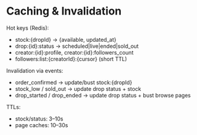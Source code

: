 # Caching & Invalidation

Hot keys (Redis):
- stock:{dropId} → {available, updated_at}
- drop:{id}:status → scheduled|live|ended|sold_out
- creator:{id}:profile, creator:{id}:followers_count
- followers:list:{creatorId}:{cursor} (short TTL)

Invalidation via events:
- order_confirmed → update/bust stock:{dropId}
- stock_low / sold_out → update drop status + stock
- drop_started / drop_ended → update drop status + bust browse pages

TTLs:
- stock/status: 3–10s
- page caches: 10–30s
